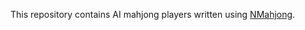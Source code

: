This repository contains AI mahjong players written using [NMahjong][1].

[1]: https://github.com/yuizumi/nmahjong
